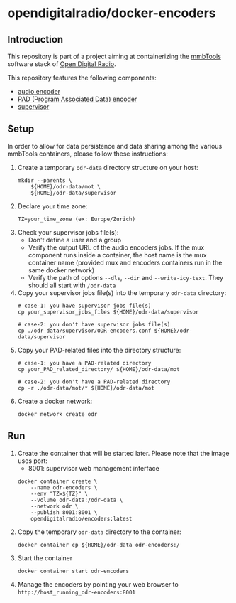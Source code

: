 # opendigitalradio/docker-encoders

## Introduction
This repository is part of a project aiming at containerizing the [mmbTools](https://www.opendigitalradio.org/mmbtools) software stack of [Open Digital Radio](https://www.opendigitalradio.org/).

This repository features the following components:
- [audio encoder](https://github.com/opendigitalradio/ODR-AudioEnc) 
- [PAD (Program Associated Data) encoder](https://github.com/opendigitalradio/ODR-PadEnc) 
- [supervisor](http://supervisord.org/) 

## Setup
In order to allow for data persistence and data sharing among the various mmbTools containers, please follow these instructions:
1. Create a temporary `odr-data` directory structure on your host:
    ```
    mkdir --parents \
        ${HOME}/odr-data/mot \
        ${HOME}/odr-data/supervisor
    ```
1. Declare your time zone:
    ```
    TZ=your_time_zone (ex: Europe/Zurich)
    ```
1. Check your supervisor jobs file(s):
    - Don't define a user and a group
    - Verify the output URL of the audio encoders jobs. If the mux component runs inside a container, the host name is the mux container name (provided mux and encoders containers run in the same docker network)
    - Verify the path of options `--dls`, `--dir` and `--write-icy-text`. They should all start with `/odr-data`
1. Copy your supervisor jobs file(s) into the temporary `odr-data` directory:
    ```
    # case-1: you have supervisor jobs file(s)
    cp your_supervisor_jobs_files ${HOME}/odr-data/supervisor

    # case-2: you don't have supervisor jobs file(s)
    cp ./odr-data/supervisor/ODR-encoders.conf ${HOME}/odr-data/supervisor
    ```
1. Copy your PAD-related files into the directory structure:
    ```
    # case-1: you have a PAD-related directory
    cp your_PAD_related_directory/ ${HOME}/odr-data/mot

    # case-2: you don't have a PAD-related directory
    cp -r ./odr-data/mot/* ${HOME}/odr-data/mot
    ```
1. Create a docker network:
    ```
    docker network create odr
    ```

## Run
1. Create the container that will be started later. Please note that the image uses port:
    - 8001: supervisor web management interface
    ```
    docker container create \
        --name odr-encoders \
        --env "TZ=${TZ}" \
        --volume odr-data:/odr-data \
        --network odr \
        --publish 8001:8001 \
        opendigitalradio/encoders:latest
    ```
1. Copy the temporary `odr-data` directory to the container:
    ```
    docker container cp ${HOME}/odr-data odr-encoders:/
    ```
1. Start the container 
    ```
    docker container start odr-encoders
    ```
1. Manage the encoders by pointing your web browser to `http://host_running_odr-encoders:8001`
